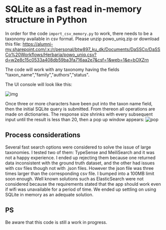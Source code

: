 


# SQLite as a fast read in-memory structure in Python

In order for the code `import_csv_memory.py` to work, there needs to be a taxonomy available in csv format.
Please unzip powo_uniq.zip or download this file: https://alumni-my.sharepoint.com/:x:/r/personal/btw897_ku_dk/Documents/DaSSCo/DaSSCo%20Workflows/Herbaria/powo_uniq.csv?d=w2e8c15c0533a408db59ba3fa716aa2e7&csf=1&web=1&e=bOXZrn  

The code will work with any taxonomy having the fields "taxon_name","family","authors","status".

The UI console will look like this:

![img](https://github.com/NHMDenmark/DaSSCo/blob/main/MassDigitizer/MADD_beta.png)

Once three or more characters have been put into the taxon name field, then the initial SQLite query is submitted. From thereon all operations are made on dictionaries.
The response size shrinks with every subsequent input until the result is less than 20, then a pop up window appears:
![pop](https://github.com/NHMDenmark/DaSSCo/blob/main/MassDigitizer/popup.png)  
  
## Process considerations
Several fast search options were considered to solve the issue of large taxonomies. I tested two of them: TypeSense and MeiliSearch and it was not a happy experience.
I ended up rejecting them because one returned data inconsistent with the ground truth dataset, and the other had issues with csv files though not with .json files. However the json file was three times larger than the corresponding csv file. I bumped into a 100MB limit soon enough.
Well known solutions such as ElasticSearch were not considered because the requirements stated that the app should work even if wifi was unavailable for a period of time. We ended up settling on using SQLite in memory as an adequate solution.  

## PS
Be aware that this code is still a work in progress.
